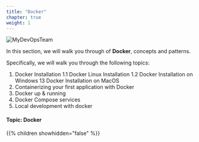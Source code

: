 ```yaml
---
title: "Docker"
chapter: true
weight: 1
---
```


![MyDevOpsTeam](/images/MyDevOpsTeam-Logo.png?width=20pc)

In this section, we will walk you through of **Docker**, concepts and patterns.

Specifically, we will walk you through the following topics:

1. Docker Installation
   1.1 Docker Linux Installation
   1.2 Docker Installation on Windows
   13 Docker Installation on MacOS
2. Containerizing your first application with Docker
3. Docker up & running
4. Docker Compose services
5. Local development with docker

#### Topic: Docker

{{% children showhidden="false" %}}
